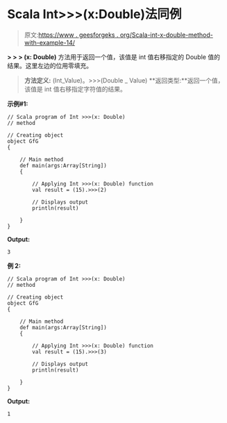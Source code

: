 # Scala Int>>>(x:Double)法同例

> 原文:[https://www . geesforgeks . org/Scala-int-x-double-method-with-example-14/](https://www.geeksforgeeks.org/scala-int-x-double-method-with-example-14/)

**> > > (x: Double)** 方法用于返回一个值，该值是 int 值右移指定的 Double 值的结果。这里左边的位用零填充。

> **方法定义:** (Int_Value)。>>>(Double _ Value)
> **返回类型:**返回一个值，该值是 int 值右移指定字符值的结果。

**示例#1:**

```
// Scala program of Int >>>(x: Double)
// method

// Creating object
object GfG
{ 

    // Main method
    def main(args:Array[String])
    {

        // Applying Int >>>(x: Double) function
        val result = (15).>>>(2)

        // Displays output
        println(result)

    }
} 
```

**Output:**

```
3

```

**例 2:**

```
// Scala program of Int >>>(x: Double)
// method

// Creating object
object GfG
{ 

    // Main method
    def main(args:Array[String])
    {

        // Applying Int >>>(x: Double) function
        val result = (15).>>>(3)

        // Displays output
        println(result)

    }
} 
```

**Output:**

```
1

```